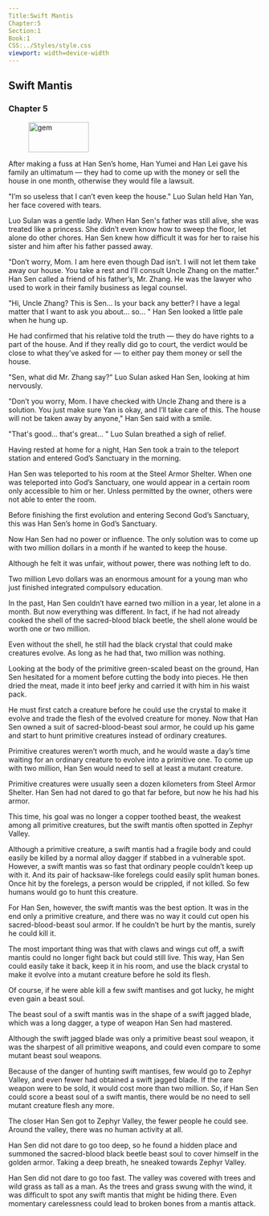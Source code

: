 ```yaml
---
Title:Swift Mantis 
Chapter:5 
Section:1 
Book:1 
CSS:../Styles/style.css 
viewport: width=device-width
---
```

  
## Swift Mantis
### Chapter 5
  
<figure>
	<img src="../Images/gem.gif" alt="gem" id="gem" width="120" height="60" />
</figure>
  

  
After making a fuss at Han Sen’s home, Han Yumei and Han Lei gave his family an ultimatum — they had to come up with the money or sell the house in one month, otherwise they would file a lawsuit.

"I’m so useless that I can’t even keep the house." Luo Sulan held Han Yan, her face covered with tears.

Luo Sulan was a gentle lady. When Han Sen's father was still alive, she was treated like a princess. She didn’t even know how to sweep the floor, let alone do other chores. Han Sen knew how difficult it was for her to raise his sister and him after his father passed away.

"Don’t worry, Mom. I am here even though Dad isn’t. I will not let them take away our house. You take a rest and I’ll consult Uncle Zhang on the matter." Han Sen called a friend of his father’s, Mr. Zhang. He was the lawyer who used to work in their family business as legal counsel.

"Hi, Uncle Zhang? This is Sen... Is your back any better? I have a legal matter that I want to ask you about… so… " Han Sen looked a little pale when he hung up.

He had confirmed that his relative told the truth — they do have rights to a part of the house. And if they really did go to court, the verdict would be close to what they’ve asked for — to either pay them money or sell the house.

"Sen, what did Mr. Zhang say?" Luo Sulan asked Han Sen, looking at him nervously.

"Don’t you worry, Mom. I have checked with Uncle Zhang and there is a solution. You just make sure Yan is okay, and I’ll take care of this. The house will not be taken away by anyone," Han Sen said with a smile.

"That's good…  that's great… " Luo Sulan breathed a sigh of relief.

Having rested at home for a night, Han Sen took a train to the teleport station and entered God’s Sanctuary in the morning.

Han Sen was teleported to his room at the Steel Armor Shelter. When one was teleported into God’s Sanctuary, one would appear in a certain room only accessible to him or her. Unless permitted by the owner, others were not able to enter the room.

Before finishing the first evolution and entering Second God’s Sanctuary, this was Han Sen’s home in God’s Sanctuary.

Now Han Sen had no power or influence. The only solution was to come up with two million dollars in a month if he wanted to keep the house.

Although he felt it was unfair, without power, there was nothing left to do.

Two million Levo dollars was an enormous amount for a young man who just finished integrated compulsory education.

In the past, Han Sen couldn’t have earned two million in a year, let alone in a month. But now everything was different. In fact, if he had not already cooked the shell of the sacred-blood black beetle, the shell alone would be worth one or two million.

Even without the shell, he still had the black crystal that could make creatures evolve. As long as he had that, two million was nothing.

Looking at the body of the primitive green-scaled beast on the ground, Han Sen hesitated for a moment before cutting the body into pieces. He then dried the meat, made it into beef jerky and carried it with him in his waist pack.

He must first catch a creature before he could use the crystal to make it evolve and trade the flesh of the evolved creature for money. Now that Han Sen owned a suit of sacred-blood-beast soul armor, he could up his game and start to hunt primitive creatures instead of ordinary creatures.

Primitive creatures weren’t worth much, and he would waste a day’s time waiting for an ordinary creature to evolve into a primitive one. To come up with two million, Han Sen would need to sell at least a mutant creature.

Primitive creatures were usually seen a dozen kilometers from Steel Armor Shelter. Han Sen had not dared to go that far before, but now he his had his armor.

This time, his goal was no longer a copper toothed beast, the weakest among all primitive creatures, but the swift mantis often spotted in Zephyr Valley.

Although a primitive creature, a swift mantis had a fragile body and could easily be killed by a normal alloy dagger if stabbed in a vulnerable spot. However, a swift mantis was so fast that ordinary people couldn’t keep up with it. And its pair of hacksaw-like forelegs could easily split human bones. Once hit by the forelegs, a person would be crippled, if not killed. So few humans would go to hunt this creature.

For Han Sen, however, the swift mantis was the best option. It was in the end only a primitive creature, and there was no way it could cut open his sacred-blood-beast soul armor. If he couldn’t be hurt by the mantis, surely he could kill it.

The most important thing was that with claws and wings cut off, a swift mantis could no longer fight back but could still live. This way, Han Sen could easily take it back, keep it in his room, and use the black crystal to make it evolve into a mutant creature before he sold its flesh.

Of course, if he were able kill a few swift mantises and got lucky, he might even gain a beast soul.

The beast soul of a swift mantis was in the shape of a swift jagged blade, which was a long dagger, a type of weapon Han Sen had mastered.

Although the swift jagged blade was only a primitive beast soul weapon, it was the sharpest of all primitive weapons, and could even compare to some mutant beast soul weapons.

Because of the danger of hunting swift mantises, few would go to Zephyr Valley, and even fewer had obtained a swift jagged blade. If the rare weapon were to be sold, it would cost more than two million. So, if Han Sen could score a beast soul of a swift mantis, there would be no need to sell mutant creature flesh any more.

The closer Han Sen got to Zephyr Valley, the fewer people he could see. Around the valley, there was no human activity at all.

Han Sen did not dare to go too deep, so he found a hidden place and summoned the sacred-blood black beetle beast soul to cover himself in the golden armor. Taking a deep breath, he sneaked towards Zephyr Valley.

Han Sen did not dare to go too fast. The valley was covered with trees and wild grass as tall as a man. As the trees and grass swung with the wind, it was difficult to spot any swift mantis that might be hiding there. Even momentary carelessness could lead to broken bones from a mantis attack.